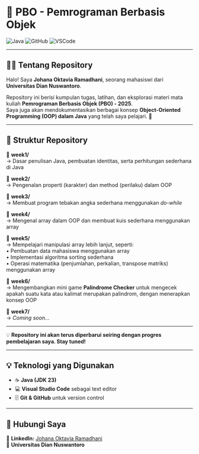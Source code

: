# 📌 PBO - Pemrograman Berbasis Objek  

![Java](https://img.shields.io/badge/Java-ED8B00?style=for-the-badge&logo=java&logoColor=white)
![GitHub](https://img.shields.io/badge/GitHub-100000?style=for-the-badge&logo=github&logoColor=white)
![VSCode](https://img.shields.io/badge/VS%20Code-007ACC?style=for-the-badge&logo=visual-studio-code&logoColor=white)

---

## 👩‍💻 Tentang Repository  
Halo! Saya **Johana Oktavia Ramadhani**, seorang mahasiswi dari **Universitas Dian Nuswantoro**.

Repository ini berisi kumpulan tugas, latihan, dan eksplorasi materi mata kuliah **Pemrograman Berbasis Objek (PBO) - 2025**.  
Saya juga akan mendokumentasikan berbagai konsep **Object-Oriented Programming (OOP) dalam Java** yang telah saya pelajari. 🚀  

---

## 📂 Struktur Repository  

📁 **week1/**  
→ Dasar penulisan Java, pembuatan identitas, serta perhitungan sederhana di Java  

📁 **week2/**  
→ Pengenalan properti (karakter) dan method (perilaku) dalam OOP  

📁 **week3/**  
→ Membuat program tebakan angka sederhana menggunakan *do-while*  

📁 **week4/**  
→ Mengenal array dalam OOP dan membuat kuis sederhana menggunakan array  

📁 **week5/**  
→ Mempelajari manipulasi array lebih lanjut, seperti:  
   • Pembuatan data mahasiswa menggunakan array  
   • Implementasi algoritma sorting sederhana  
   • Operasi matematika (penjumlahan, perkalian, transpose matriks) menggunakan array  

📁 **week6/**  
→ Mengembangkan mini game **Palindrome Checker** untuk mengecek apakah suatu kata atau kalimat merupakan palindrom, dengan menerapkan konsep OOP  

📁 **week7/**  
→ *Coming soon...*  

---

💡 **Repository ini akan terus diperbarui seiring dengan progres pembelajaran saya. Stay tuned!**  

---

## 💡 Teknologi yang Digunakan  
- ☕ **Java (JDK 23)**  
- 💻 **Visual Studio Code** sebagai text editor  
- 🗄 **Git & GitHub** untuk version control  

---

## 🔗 Hubungi Saya  
📧 **LinkedIn:** [Johana Oktavia Ramadhani](https://www.linkedin.com/in/johanaoktavia)  
📍 **Universitas Dian Nuswantoro**  